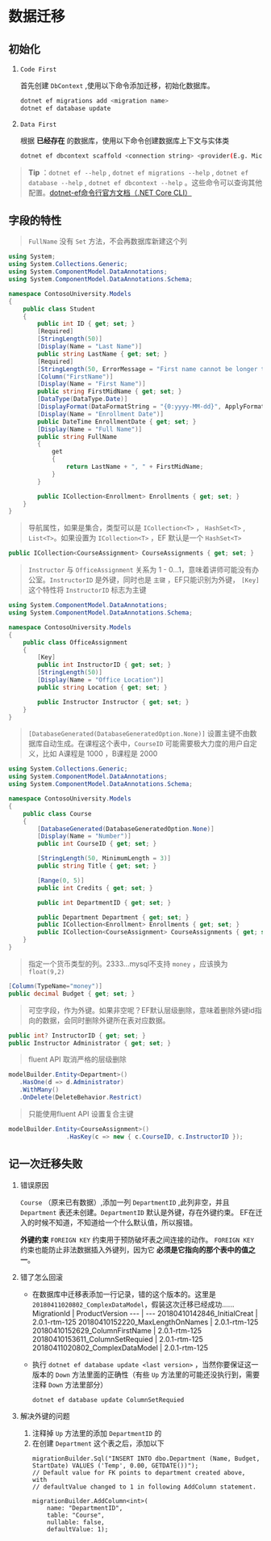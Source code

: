 # 数据迁移

## 初始化

1. `Code First`

    首先创建 `DbContext` ,使用以下命令添加迁移，初始化数据库。
    ``` bash
    dotnet ef migrations add <migration name>
    dotnet ef database update
    ```

1. `Data First`

    根据 **已经存在** 的数据库，使用以下命令创建数据库上下文与实体类
    ``` bash
    dotnet ef dbcontext scaffold <connection string> <provider(E.g. Microsoft.EntityFrameworkCore.SqlServer)>
    ```

> **Tip** ：`dotnet ef --help` , `dotnet ef migrations --help` , `dotnet ef database --help` , `dotnet ef dbcontext --help` 。这些命令可以查询其他配置。[dotnet-ef命令行官方文档（.NET Core CLI）](https://docs.microsoft.com/en-us/ef/core/miscellaneous/cli/dotnet)

## 字段的特性

> `FullName` 没有 `Set` 方法，不会再数据库新建这个列

``` C#
using System;
using System.Collections.Generic;
using System.ComponentModel.DataAnnotations;
using System.ComponentModel.DataAnnotations.Schema;

namespace ContosoUniversity.Models
{
    public class Student
    {
        public int ID { get; set; }
        [Required]
        [StringLength(50)]
        [Display(Name = "Last Name")]
        public string LastName { get; set; }
        [Required]
        [StringLength(50, ErrorMessage = "First name cannot be longer than 50 characters.")]
        [Column("FirstName")]
        [Display(Name = "First Name")]
        public string FirstMidName { get; set; }
        [DataType(DataType.Date)]
        [DisplayFormat(DataFormatString = "{0:yyyy-MM-dd}", ApplyFormatInEditMode = true)]
        [Display(Name = "Enrollment Date")]
        public DateTime EnrollmentDate { get; set; }
        [Display(Name = "Full Name")]
        public string FullName
        {
            get
            {
                return LastName + ", " + FirstMidName;
            }
        }

        public ICollection<Enrollment> Enrollments { get; set; }
    }
}
```

> 导航属性，如果是集合，类型可以是 `ICollection<T>` ， `HashSet<T>` , `List<T>`。如果设置为 `ICollection<T>` ，EF 默认是一个 `HashSet<T>`

``` C#
public ICollection<CourseAssignment> CourseAssignments { get; set; }
```

> `Instructor` 与 `OfficeAssignment` 关系为 1 - 0...1，意味着讲师可能没有办公室。`InstructorID` 是外键，同时也是 `主键` ，EF只能识别为外键， `[Key]` 这个特性将 `InstructorID` 标志为主键
``` C#
using System.ComponentModel.DataAnnotations;
using System.ComponentModel.DataAnnotations.Schema;

namespace ContosoUniversity.Models
{
    public class OfficeAssignment
    {
        [Key]
        public int InstructorID { get; set; }
        [StringLength(50)]
        [Display(Name = "Office Location")]
        public string Location { get; set; }

        public Instructor Instructor { get; set; }
    }
}
```

> `[DatabaseGenerated(DatabaseGeneratedOption.None)]` 设置主键不由数据库自动生成。在课程这个表中，`CourseID` 可能需要极大力度的用户自定义，比如 A课程是 1000 ，B课程是 2000
``` C#
using System.Collections.Generic;
using System.ComponentModel.DataAnnotations;
using System.ComponentModel.DataAnnotations.Schema;

namespace ContosoUniversity.Models
{
    public class Course
    {
        [DatabaseGenerated(DatabaseGeneratedOption.None)]
        [Display(Name = "Number")]
        public int CourseID { get; set; }

        [StringLength(50, MinimumLength = 3)]
        public string Title { get; set; }

        [Range(0, 5)]
        public int Credits { get; set; }

        public int DepartmentID { get; set; }

        public Department Department { get; set; }
        public ICollection<Enrollment> Enrollments { get; set; }
        public ICollection<CourseAssignment> CourseAssignments { get; set; }
    }
}
```

> 指定一个货币类型的列。2333...mysql不支持 `money` ，应该换为 `float(9,2)`
```C#
[Column(TypeName="money")]
public decimal Budget { get; set; }
```

> 可空字段，作为外键。如果非空呢？EF默认层级删除，意味着删除外键id指向的数据，会同时删除外键所在表对应数据。

``` C#
public int? InstructorID { get; set; }
public Instructor Administrator { get; set; }
```

> fluent API 取消严格的层级删除
```C#
modelBuilder.Entity<Department>()
   .HasOne(d => d.Administrator)
   .WithMany()
   .OnDelete(DeleteBehavior.Restrict)
```

> 只能使用fluent API 设置复合主键
``` C#
modelBuilder.Entity<CourseAssignment>()
                .HasKey(c => new { c.CourseID, c.InstructorID });
```

## 记一次迁移失败

1. 错误原因

    `Course` （原来已有数据）,添加一列 `DepartmentID` ,此列非空，并且 `Department` 表还未创建。`DepartmentID` 默认是外键，存在外键约束。 EF在迁入的时候不知道，不知道给一个什么默认值，所以报错。

    **外键约束**
    `FOREIGN KEY` 约束用于预防破坏表之间连接的动作。
    `FOREIGN KEY` 约束也能防止非法数据插入外键列，因为它 **必须是它指向的那个表中的值之一**。

1. 错了怎么回滚

    - 在数据库中迁移表添加一行记录，错的这个版本的。这里是 `20180411020802_ComplexDataModel`，假装这次迁移已经成功......
        MigrationId | ProductVersion
        --- | ---
        20180410142846_InitialCreat | 2.0.1-rtm-125
        20180410152220_MaxLengthOnNames | 2.0.1-rtm-125
        20180410152629_ColumnFirstName | 2.0.1-rtm-125
        20180410153611_ColumnSetRequied | 2.0.1-rtm-125
        20180411020802_ComplexDataModel | 2.0.1-rtm-125

    - 执行 `dotnet ef database update <last version>` ，当然你要保证这一版本的 `Down` 方法里面的正确性（有些 `Up` 方法里的可能还没执行到，需要注释 `Down` 方法里部分）
        ``` bash
        dotnet ef database update ColumnSetRequied
        ```

1. 解决外键的问题

    1. 注释掉 `Up` 方法里的添加 `DepartmentID` 的
    1. 在创建 `Department` 这个表之后，添加以下
        ```
        migrationBuilder.Sql("INSERT INTO dbo.Department (Name, Budget, StartDate) VALUES ('Temp', 0.00, GETDATE())");
        // Default value for FK points to department created above, with
        // defaultValue changed to 1 in following AddColumn statement.

        migrationBuilder.AddColumn<int>(
            name: "DepartmentID",
            table: "Course",
            nullable: false,
            defaultValue: 1);
        ```